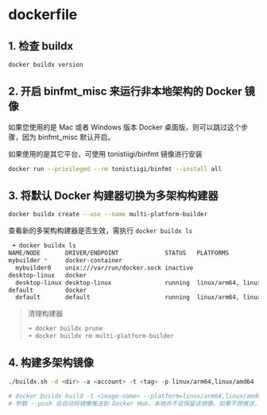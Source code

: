 # dockerfile

## 1. 检查 buildx

```bash
docker buildx version
```

## 2. 开启 binfmt_misc 来运行非本地架构的 Docker 镜像

如果您使用的是 Mac 或者 Windows 版本 Docker 桌面版，则可以跳过这个步骤，因为 binfmt_misc 默认开启。

如果使用的是其它平台，可使用 tonistiigi/binfmt 镜像进行安装

```bash
docker run --privileged --rm tonistiigi/binfmt --install all
```

## 3. 将默认 Docker 构建器切换为多架构构建器

```bash
docker buildx create --use --name multi-platform-builder
```

查看新的多架构构建器是否生效，需执行 `docker buildx ls`

```bash
 ➜ docker buildx ls
NAME/NODE       DRIVER/ENDPOINT             STATUS   PLATFORMS
mybuilder *     docker-container                     
  mybuilder0    unix:///var/run/docker.sock inactive 
desktop-linux   docker                               
  desktop-linux desktop-linux               running  linux/arm64, linux/amd64, linux/riscv64, linux/ppc64le, linux/s390x, linux/386, linux/arm/v7, linux/arm/v6
default         docker                               
  default       default                     running  linux/arm64, linux/amd64, linux/riscv64, linux/ppc64le, linux/s390x, linux/386, linux/arm/v7, linux/arm/v6
```

> 清理构建器
> ```bash
> ➜ docker buildx prune
> ➜ docker buildx rm multi-platform-builder
> ```

## 4. 构建多架构镜像

```bash
./buildx.sh -d <dir> -a <account> -t <tag> -p linux/arm64,linux/amd64

# docker buildx build -t <image-name> --platform=linux/arm64,linux/amd64 . --push
# 参数 --push 会自动将镜像推送到 Docker Hub，本地并不会保留该镜像。如果不想推送，则可去掉该参数
```
